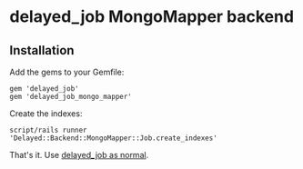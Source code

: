 # delayed_job MongoMapper backend

## Installation

Add the gems to your Gemfile:

    gem 'delayed_job'
    gem 'delayed_job_mongo_mapper'

Create the indexes:

    script/rails runner 'Delayed::Backend::MongoMapper::Job.create_indexes'

That's it. Use [delayed_job as normal](http://github.com/collectiveidea/delayed_job).
